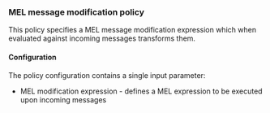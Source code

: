 ### MEL message modification policy ###

This policy specifies a MEL message modification expression which when evaluated against incoming messages transforms them.

#### Configuration

The policy configuration contains a single input parameter:

+  MEL modification expression - defines a MEL expression to be executed upon incoming messages